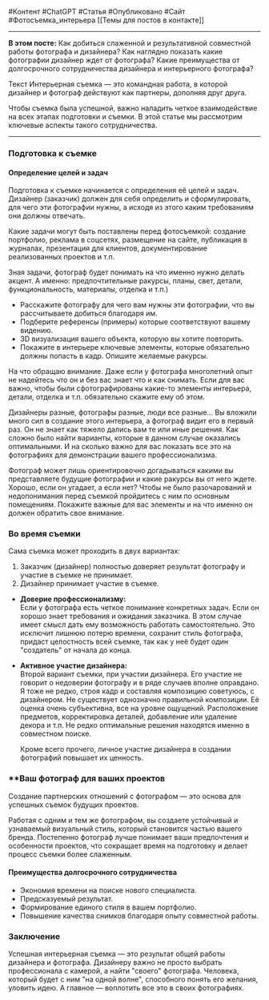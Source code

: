 #Контент  #ChatGPT #Статья #Опубликовано #Сайт #Фотосъемка_интерьера 
[[Темы для постов в контакте]]
__________
**В этом посте:**
Как добиться слаженной и результативной совместной работы фотографа и дизайнера?
Как наглядно показать какие фотографии дизайнер ждет от фотографа?
Какие преимущества от долгосрочного сотрудничества дизайнера и интерьерного фотографа?


Текст
Интерьерная съемка — это командная работа, в которой дизайнер и фотограф действуют как партнеры, дополняя друг друга. 

Чтобы съемка была успешной, важно наладить четкое взаимодействие на всех этапах подготовки и съемки. В этой статье мы рассмотрим ключевые аспекты такого сотрудничества.

---

### **Подготовка к съемке**

#### **Определение целей и задач**
Подготовка к съемке начинается с определения её целей и задач. Дизайнер (заказчик) должен для себя определить и сформулировать, для чего эти фотографии нужны, а исходя из этого каким требованиям они должны отвечать.

Какие задачи могут быть поставлены перед фотосъемкой: создание портфолио, реклама в соцсетях, размещение на сайте, публикация в журналах, презентация для клиентов, документирование реализованных проектов и т.п.

Зная задачи, фотограф будет понимать на что именно нужно делать акцент. А именно: предпочтительные ракурсы, планы, свет, детали, функциональность, материалы, отделка и т.п.)

- Расскажите фотографу для чего вам нужны эти фотографии, что вы рассчитываете добиться благодаря им.
- Подберите референсы (примеры) которые соответствуют вашему видению. 
- 3D визуализация вашего объекта, которую вы хотите повторить.
- Покажите в интерьере ключевые элементы, которые обязательно должны попасть в кадр. Опишите желаемые ракурсы. 

На что обращаю внимание. Даже если у фотографа многолетний опыт не надейтесь что он и без вас знает что и как снимать.
Если для вас важно, чтобы были сфотографированы какие-то элементы интерьера, детали, отделка и т.п. обязательно скажите ему об этом. 

Дизайнеры разные, фотографы разные, люди все разные... 
Вы вложили много сил в создание этого интерьера, а фотограф видит его в первый раз. 
Он не знает как тяжело дались вам те или иные решения. Как сложно было найти варианты, которые в данном случае оказались оптимальными. И на сколько важно для вас показать все это на фотографиях для демонстрации вашего профессионализма.

Фотограф может лишь ориентировочно догадываться какими вы представляете будущие фотографии и какие ракурсы вы от него ждете. Хорошо, если он угадает, а если нет? 
Чтобы не было разочарований и недопонимания перед съемкой пройдитесь с ним по основным помещениям. Покажите важные для вас элементы и на что именно он должен обратить свое внимание.

### **Во время съемки**

Сама съемка может проходить в двух вариантах:

1. Заказчик (дизайнер) полностью доверяет результат фотографу и участие в съемке не принимает.
2. Дизайнер принимает участие в съемке.

- **Доверие профессионализму:**  
    Если у фотографа есть четкое понимание конкретных задач. Если он хорошо знает требования и ожидания заказчика. В этом случае имеет смысл дать ему возможность работать самостоятельно. 
    Это исключит лишнюю потерю времени, сохранит стиль фотографа, придаст целостность всей съемке, так как у неё будет один "создатель" от начала до конца.
    
- **Активное участие дизайнера:**  
    Второй вариант съемки, при участии дизайнера. 
    Его участие не говорит о недоверии фотографу и в ряде случаев вполне оправдано. 
    Я тоже не редко, строя кадр и составляя композицию советуюсь, с дизайнером. 
    Не существует однозначно правильной композиции. Её оценка очень субъективна, все на уровне ощущений. 
    Расположение предметов, корректировка деталей, добавление или удаление декора и т.п. 
    Не редко оптимальные решения находятся именно в совместном поиске.
    
    Кроме всего прочего, личное участие дизайнера в создании фотографий повышает их ценность. 


### **Ваш фотограф для ваших проектов

Создание партнерских отношений с фотографом — это основа для успешных съемок будущих проектов.

Работая с одним и тем же фотографом, вы создаете устойчивый и узнаваемый визуальный стиль, который становится частью вашего бренда. Постепенно фотограф лучше понимает ваши предпочтения и особенности проектов, что сокращает время на подготовку и делает процесс съемки более слаженным.

#### **Преимущества долгосрочного сотрудничества**

- Экономия времени на поиске нового специалиста.
- Предсказуемый результат.
- Формирование единого стиля в вашем портфолио.
- Повышение качества снимков благодаря опыту совместной работы.

### **Заключение**

Успешная интерьерная съемка — это результат общей работы дизайнера и фотографа. 
 Дизайнеру важно не просто выбрать профессионала с камерой, а найти "своего" фотографа. Человека, который будет с ним "на одной волне", способного понять его желания, уловить идею.
 А главное — воплотить все это в своих фотографиях.


